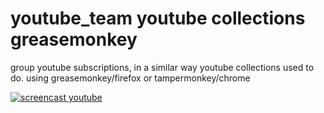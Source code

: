 # youtube_team youtube collections greasemonkey
group youtube subscriptions, in a similar way youtube collections used to do. using greasemonkey/firefox or tampermonkey/chrome

[![screencast youtube](https://img.youtube.com/vi/stVNBhInKVs/0.jpg)](https://www.youtube.com/watch?v=stVNBhInKVs)

